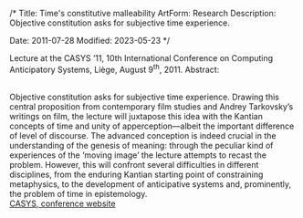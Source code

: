 /*
Title: Time's constitutive malleability
ArtForm: Research
Description: Objective constitution asks for subjective time experience.

Date: 2011-07-28
Modified: 2023-05-23
*/

Lecture at the CASYS ’11, 10th International Conference on Computing Anticipatory Systems, Liège, August 9<sup>th</sup>, 2011. Abstract:  

<br>
Objective constitution asks for subjective time experience. Drawing this central proposition from contemporary 
film studies and Andrey Tarkovsky’s writings on film, the lecture will juxtapose this idea with the Kantian concepts of 
time and unity of apperception&mdash;albeit the important difference of level of discourse. 
The advanced conception is indeed crucial in the understanding of the genesis of meaning: 
through the peculiar kind of experiences of the ‘moving image’ the lecture attempts to recast the problem. 
However, this will confront several difficulties in different disciplines, from the enduring Kantian starting point 
of constraining metaphysics, to the development of anticipative systems and, prominently, the problem of time in epistemology.  

<br>
<a href="http://www2.ulg.ac.be/mathgen/CHAOS/CASYS.html" target="_blank" class="broken-link">CASYS, conference website</a>
